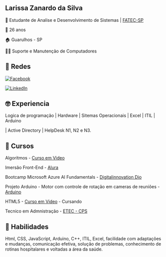
## Larissa Zanardo da Silva
📒 Estudante de Analise e Desenvolvimento de Sistemas |
[FATEC-SP](https://www.fatecsp.br/)
 
🎇 26 anos

🏠 Guarulhos - SP

👩‍💻 Suporte e Manutenção de Computadores

## 🛜 Redes
[![Facebook](https://img.shields.io/badge/Facebook-1877F2?style=for-the-badge&logo=facebook&logoColor=white)](https://www.facebook.com/SEUUSERNAME/)

[![LinkedIn](https://img.shields.io/badge/LinkedIn-0077B5?style=for-the-badge&logo=linkedin&logoColor=white)](https://www.linkedin.com/in/SEUUSERNAME/)


## 🤓 Experiencia 

 Logica de programação | Hardware | Sitemas Operacionais | Excel | ITIL | Arduino 
 
 | Active Directory | HelpDesk N1, N2 e N3.

## 📝 Cursos 

Algoritmos - [Curso em Video](www.cursoemvideo.com.br)

Imersão Front-End - [Alura](www.alura.com)

Bootcamp Microsoft Azure AI Fundamentals - [Digitalinnovation Dio](dio.me)

Projeto Arduino -  Motor com controle de rotação em cameras de reuniões - [Arduino](https://www.arduino.cc/)

HTML5 - [Curso em Video](www.cursoemvideo.com) - Cursando

Tecnico em Admnistração - [ETEC - CPS](https://www.cps.sp.gov.br/etecs/etec-cidade-tiradentes-cidade-tiradentes/)


## 🔧 Habilidades
Html, CSS, JavaScript, Arduino, C++, ITIL, Excel, facilidade com adaptações e mudanças, comunicação efetiva, solução de problemas, conhecimento de rotinas hospitalares e voltadas a área da saúde.
